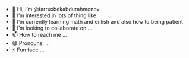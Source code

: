 - 👋 Hi, I’m @farruxbekabdurahmonov
- 👀 I’m interested in lots of thing like
- 🌱 I’m currently learning math and enlish and also how to being patient
- 💞️ I’m looking to collaborate on ...
- 📫 How to reach me ...
- 😄 Pronouns: ...
- ⚡ Fun fact: ...

<!---
farruxbekabdurahmonov/farruxbekabdurahmonov is a ✨ special ✨ repository because its `README.md` (this file) appears on your GitHub profile.
You can click the Preview link to take a look at your changes.
--->
